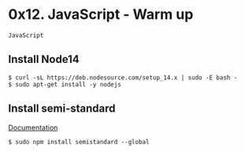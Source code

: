 # 0x12. JavaScript - Warm up
`JavaScript`
## Install Node14
```
$ curl -sL https://deb.nodesource.com/setup_14.x | sudo -E bash -
$ sudo apt-get install -y nodejs
```

## Install semi-standard
[Documentation](https://alx-intranet.hbtn.io/rltoken/35q5Pc6A6KWPyd3kGeRQFg)
```
$ sudo npm install semistandard --global

```
